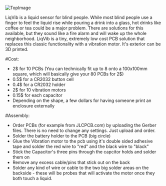 ![TopImage](https://i.imgur.com/FxDKcrs.png)

LiqVib is a liquid sensor for blind people. While most blind people use a finger to feel the liquid rise while pouring a drink into a glass, hot drinks like coffee or tea could be a major problem. There are solutions for this available, but they sound like a fire alarm and will wake up the whole neighborhood. LiqVib is a tiny, extremely low cost PCB solution that replaces this classic functionality with a vibration motor. It's exterior can be 3D printed.  

#Cost:

- 2$ for 10 PCBs (You can technically fit up to 8 onto a 100x100mm square, which will basically give your 80 PCBs for 2$)
- 0.5$ for a CR2032 button cell
- 0.4$ for a CR2032 holder
- 2$ for 10 vibration motors
- 0.15$ for each capacitor
- Depending on the shape, a few dollars for having someone print an enclosure externally

#Assembly: 

- Order PCBs (for example from JLCPCB.com) by uploading the Gerber files. There is no need to change any settings. Just upload and order.  
- Solder the battery holder to the PCB (big circle)
- Glue the Vibration motor to the pcb using it's double sided adhesive tape and solder the red wire to "red" and the black wire to "black"
- Stick the Capacitor's three pins through the capcitor holds and solder them on
- Remove any excess cable/pins that stick out on the back
- Solder any kind of wire or cable to the two big solder areas on the backside - these will be probes that will activate the motor once they both touch a liquid.
